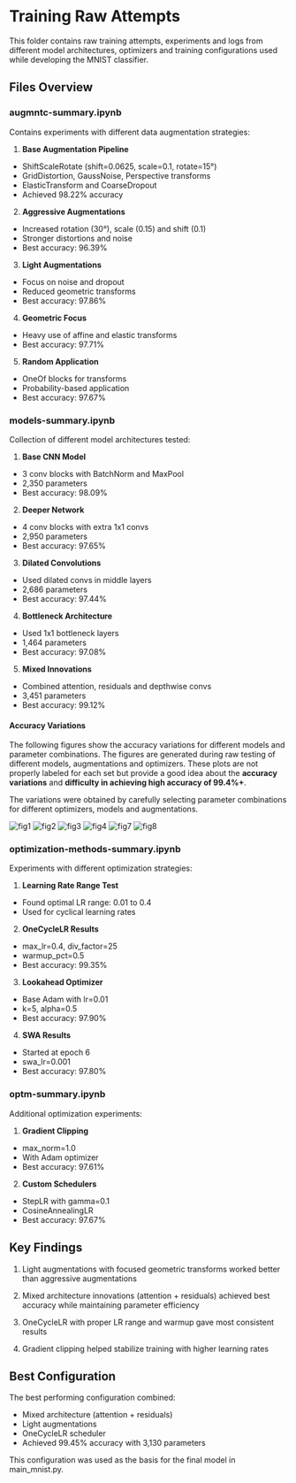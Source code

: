 # Training Raw Attempts

This folder contains raw training attempts, experiments and logs from different model architectures, optimizers and training configurations used while developing the MNIST classifier.

## Files Overview

### augmntc-summary.ipynb
Contains experiments with different data augmentation strategies:

1. **Base Augmentation Pipeline**
- ShiftScaleRotate (shift=0.0625, scale=0.1, rotate=15°)
- GridDistortion, GaussNoise, Perspective transforms
- ElasticTransform and CoarseDropout
- Achieved 98.22% accuracy

2. **Aggressive Augmentations** 
- Increased rotation (30°), scale (0.15) and shift (0.1)
- Stronger distortions and noise
- Best accuracy: 96.39%

3. **Light Augmentations**
- Focus on noise and dropout
- Reduced geometric transforms
- Best accuracy: 97.86%

4. **Geometric Focus**
- Heavy use of affine and elastic transforms
- Best accuracy: 97.71%

5. **Random Application**
- OneOf blocks for transforms
- Probability-based application
- Best accuracy: 97.67%

### models-summary.ipynb
Collection of different model architectures tested:

1. **Base CNN Model**
- 3 conv blocks with BatchNorm and MaxPool
- 2,350 parameters
- Best accuracy: 98.09%

2. **Deeper Network**
- 4 conv blocks with extra 1x1 convs
- 2,950 parameters
- Best accuracy: 97.65%

3. **Dilated Convolutions**
- Used dilated convs in middle layers
- 2,686 parameters
- Best accuracy: 97.44%

4. **Bottleneck Architecture**
- Used 1x1 bottleneck layers
- 1,464 parameters
- Best accuracy: 97.08%

5. **Mixed Innovations**
- Combined attention, residuals and depthwise convs
- 3,451 parameters
- Best accuracy: 99.12%

#### Accuracy Variations 
The following figures show the accuracy variations for different models and parameter combinations.
The figures are generated during raw testing of different models, augmentations and optimizers. These
plots are not properly labeled for each set but provide a good idea about the **accuracy variations** and 
**difficulty in achieving high accuracy of 99.4%+**. 

The variations were obtained by carefully selecting parameter combinations for different 
optimizers, models and augmentations.

![fig1](./accuracy_figs/Figure_1.png)
![fig2](./accuracy_figs/Figure_2.png)
![fig3](./accuracy_figs/Figure_3.png)
![fig4](./accuracy_figs/Figure_4.png)
![fig7](./accuracy_figs/Figure_7.png)
![fig8](./accuracy_figs/Figure_8_epoch20.png)

### optimization-methods-summary.ipynb
Experiments with different optimization strategies:

1. **Learning Rate Range Test**
- Found optimal LR range: 0.01 to 0.4
- Used for cyclical learning rates

2. **OneCycleLR Results**
- max_lr=0.4, div_factor=25
- warmup_pct=0.5
- Best accuracy: 99.35%

3. **Lookahead Optimizer**
- Base Adam with lr=0.01
- k=5, alpha=0.5
- Best accuracy: 97.90%

4. **SWA Results**
- Started at epoch 6
- swa_lr=0.001
- Best accuracy: 97.80%

### optm-summary.ipynb
Additional optimization experiments:

1. **Gradient Clipping**
- max_norm=1.0
- With Adam optimizer
- Best accuracy: 97.61%

2. **Custom Schedulers**
- StepLR with gamma=0.1
- CosineAnnealingLR
- Best accuracy: 97.67%

## Key Findings

1. Light augmentations with focused geometric transforms worked better than aggressive augmentations

2. Mixed architecture innovations (attention + residuals) achieved best accuracy while maintaining parameter efficiency

3. OneCycleLR with proper LR range and warmup gave most consistent results

4. Gradient clipping helped stabilize training with higher learning rates

## Best Configuration

The best performing configuration combined:
- Mixed architecture (attention + residuals)
- Light augmentations
- OneCycleLR scheduler
- Achieved 99.45% accuracy with 3,130 parameters

This configuration was used as the basis for the final model in main_mnist.py. 